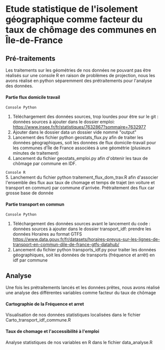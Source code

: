# Etude statistique de l'isolement géographique comme facteur du taux de chômage des communes en Île-de-France 

## Pré-traitements 

Les traitements sur les géométries de nos données ne pouvant pas être réalisés sur une console R en raison de problèmes de projection, nous les avons réalisé en python séparemment des prétraitements pour l'analyse des données.  

#### Partie flux domicile travail 
```Console Python```  
1. Téléchargement des données sources, trop lourdes pour être sur le git :  
données sources à ajouter dans le dossier emploi:  
https://www.insee.fr/fr/statistiques/7632867?sommaire=7632977  
2. Ajouter dans le dossier data un dossier vide nommé "output"
3. Lancement des fichier python geostats_flux.py afin de traiter les données géographiques, soit les données de flux domicile-travail pour les communes d'Île de France associées à une géométrie (plusieurs minutes de traitement)
4. Lancement du fichier geostats_emploi.py afin d'obtenir les taux de chômage par commune en IDF.
  
``` Console R ```  
5. Lanchement du fichier python traitement_flux_dom_trav.R afin d'associer l'ensemble des flux aux taux de chomage et temps de trajet (en voiture et transport en commun) par commune d'arrivée. Prétraitement des flux car grosse base de donnée 

#### Partie transport en commun 
```Console Python```
1. Téléchargement des données sources avant le lancement du code :  
données sources à ajouter dans le dossier transport_idf:
prendre les données Horaires au format GTFS  
https://www.data.gouv.fr/fr/datasets/horaires-prevus-sur-les-lignes-de-transport-en-commun-dile-de-france-gtfs-datahub/  
3. Lancement du fichier python transports_idf.py pour traiter les données géographiques, soit les données de transports (fréquence et arrêt) en idf par commune

## Analyse 

Une fois les prétraitements lancés et les données prêtes, nous avons réalisé une analyse des différentes variables comme facteur du taux de chômage 

#### Cartographie de la Fréquence et arret 

Visualisation de nos données statistiques localisées dans le fichier Carto_transport_idf_commune.R

#### Taux de chomage et l'accessibilité à l'emploi

Analyse statistiques de nos variables en R dans le fichier data_analyse.R

